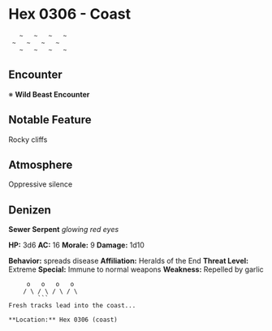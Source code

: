 # Hex 0306 - Coast
```
   ~   ~   ~   ~
 ~   ~   ~   ~
   ~   ~   ~   ~
```

## Encounter

※ **Wild Beast Encounter**

## Notable Feature

Rocky cliffs

## Atmosphere

Oppressive silence

## Denizen

**Sewer Serpent**
*glowing red eyes*

**HP:** 3d6 **AC:** 16 **Morale:** 9
**Damage:** 1d10

**Behavior:** spreads disease
**Affiliation:** Heralds of the End
**Threat Level:** Extreme
**Special:** Immune to normal weapons
**Weakness:** Repelled by garlic

```
     o   o   o   o
    / \ / \ / \ / \
        ```
Fresh tracks lead into the coast...

**Location:** Hex 0306 (coast)
